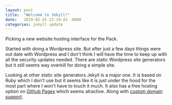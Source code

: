 ```yaml
---
layout: post
title:  "Welcome to Jekyll!"
date:   2019-02-25 22:19:43 -0800
categories: jekyll update
---
```

Picking a new website hosting interface for the Pack.

Started with doing a Wordpress site. But after just a few days things were out date with Wordpress and I don't think I will have the time
to keep up with all the security updates needed.
There are static Wordpress site generators but it still seems way overkill for doing a simple site.

Looking at other static site generators Jekyll is a major one. It is based on Ruby which I don't use but it seems like it is just under
the hood for the most part where I won't have to touch it much.
It also has a free hosting option on [Github Pages][gh-pages] which seems atractive. Along with [custom domain support][gh-dns].

[gh-pages]: https://pages.github.com/
[gh-dns]: https://help.github.com/en/articles/using-a-custom-domain-with-github-pages
